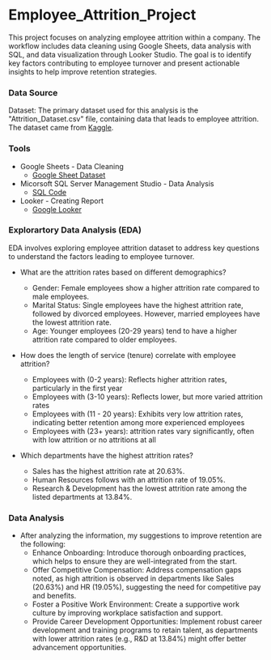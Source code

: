# Employee_Attrition_Project
This project focuses on analyzing employee attrition within a company. The workflow includes data cleaning using Google Sheets, data analysis with SQL, and data visualization through Looker Studio. The goal is to identify key factors contributing to employee turnover and present actionable insights to help improve retention strategies.

### Data Source

Dataset: The primary dataset used for this analysis is the "Attrition_Dataset.csv" file, containing data that leads to employee attrition. 
The dataset came from [Kaggle](https://www.kaggle.com/datasets/pavansubhasht/ibm-hr-analytics-attrition-dataset/data).

### Tools

- Google Sheets - Data Cleaning
  - [Google Sheet Dataset](https://docs.google.com/spreadsheets/d/1PWb42eC21N4yXv2W8ZncqOxdTLSdWjT5d6mCqJYb_gQ/edit?usp=sharing)
- Micorsoft SQL Server Management Studio - Data Analysis
  - [SQL Code](https://github.com/rwr027/Richard_Rose_Portfolio/blob/332870f31217c54b177e4b42e7f220219beecb4d/Attrition_Dataset%20SQL%20Code.sql)
- Looker - Creating Report
  - [Google Looker](https://lookerstudio.google.com/s/s6BT2cDWhE0)
    
### Explorartory Data Analysis (EDA)

EDA involves exploring employee attrition dataset to address key questions to understand the factors leading to employee turnover.

- What are the attrition rates based on different demographics?
  - Gender: Female employees show a higher attrition rate compared to male employees.
  - Marital Status: Single employees have the highest attrition rate, followed by divorced employees. However, married employees have the lowest attrition rate.
  - Age: Younger employees (20-29 years) tend to have a higher attrition rate compared to older employees.

- How does the length of service (tenure) correlate with employee attrition? 
  - Employees with (0-2 years): Reflects higher attrition rates, particularly in the first year
  - Employees with (3-10 years): Reflects lower, but more varied attrition rates
  - Employees with (11 - 20 years): Exhibits very low attrition rates, indicating better retention among more experienced employees
  - Employees with (23+ years): attrition rates vary significantly, often with low attrition or no attritions at all
  
- Which departments have the highest attrition rates?
  - Sales has the highest attrition rate at 20.63%.
  - Human Resources follows with an attrition rate of 19.05%.
  - Research & Development has the lowest attrition rate among the listed departments at 13.84%.

### Data Analysis

- After analyzing the information, my suggestions to improve retention are the following:
  - Enhance Onboarding: Introduce thorough onboarding practices, which helps to ensure they are well-integrated from the start.
  - Offer Competitive Compensation: Address compensation gaps noted, as high attrition is observed in departments like Sales (20.63%) and HR (19.05%), suggesting the need for competitive pay and benefits.
  - Foster a Positive Work Environment: Create a supportive work culture by improving workplace satisfaction and support.
  - Provide Career Development Opportunities: Implement robust career development and training programs to retain talent, as departments with lower attrition rates (e.g., R&D at 13.84%) might offer better advancement opportunities.


